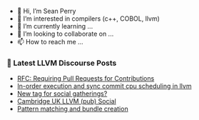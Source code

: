 - 👋 Hi, I’m Sean Perry
- 👀 I’m interested in compilers (c++, COBOL, llvm)
- 🌱 I’m currently learning ...
- 💞️ I’m looking to collaborate on ...
- 📫 How to reach me ...

<!---
s66perry/s66perry is a ✨ special ✨ repository because its `README.md` (this file) appears on your GitHub profile.
You can click the Preview link to take a look at your changes.
--->
### 📕 Latest LLVM Discourse Posts

<!-- DISCOURSE-LLVM:START -->
- [RFC: Requiring Pull Requests for Contributions](https://discourse.llvm.org/t/rfc-requiring-pull-requests-for-contributions/78609?page=2#post_26)
- [In-order execution and sync commit cpu scheduling in llvm](https://discourse.llvm.org/t/in-order-execution-and-sync-commit-cpu-scheduling-in-llvm/78630#post_1)
- [New tag for social gatherings?](https://discourse.llvm.org/t/new-tag-for-social-gatherings/78629#post_1)
- [Cambridge UK LLVM &lpar;pub&rpar; Social](https://discourse.llvm.org/t/cambridge-uk-llvm-pub-social/78628#post_1)
- [Pattern matching and bundle creation](https://discourse.llvm.org/t/pattern-matching-and-bundle-creation/78627#post_1)
<!-- DISCOURSE-LLVM:END -->
